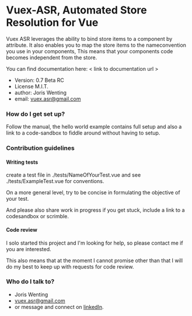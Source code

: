 # Vuex-ASR, Automated Store Resolution for Vue

Vuex ASR leverages the ability to bind store items to a component by attribute. It also enables you to map the store items to the nameconvention you use in your components, This means that your components code becomes independent from the store.

You can find documentation here:
< link to documentation url >

* Version: 0.7 Beta RC
* License M.I.T.
* author: Joris Wenting
* email: vuex.asr@gmail.com

### How do I get set up? ###

Follow the manual, the hello world example <link> contains full setup and also a link to a code-sandbox to fiddle around without having to setup.

### Contribution guidelines ###

#### Writing tests
create a test file in
./tests/NameOfYourTest.vue
and see
./tests/ExampleTest.vue
for conventions.

On a more general level, try to be concise in formulating the objective of your test.

And please also share work in progress if you get stuck, include a link to a codesandbox or scrimble.

#### Code review

I solo started this project and I'm looking for help, so please contact me if you are interested. <link to linkedin>

This also means that at the moment I cannot promise other than that I will do my best to keep up with requests for code review. 

### Who do I talk to? ###

* Joris Wenting
* vuex.asr@gmail.com
* or message and connect on [linkedIn](https://www.linkedin.com/in/joriswenting/).
